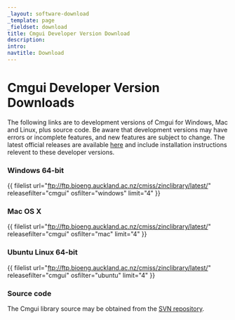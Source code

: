 ```yaml
---
_layout: software-download
_template: page
_fieldset: download
title: Cmgui Developer Version Download
description:
intro: 
navtitle: Download
---
```


# Cmgui Developer Version Downloads

The following links are to development versions of Cmgui for Windows, Mac and Linux, plus source code. Be aware that development versions may have errors or incomplete features, and new features are subject to change. The latest official releases are available [here](/software/opencmiss/cmgui/download/) and include installation instructions relevent to these developer versions.

### Windows 64-bit

{{ filelist url="ftp://ftp.bioeng.auckland.ac.nz/cmiss/zinclibrary/latest/" releasefilter="cmgui" osfilter="windows" limit="4" }}

### Mac OS X

{{ filelist url="ftp://ftp.bioeng.auckland.ac.nz/cmiss/zinclibrary/latest/" releasefilter="cmgui" osfilter="mac" limit="4" }}

### Ubuntu Linux 64-bit

{{ filelist url="ftp://ftp.bioeng.auckland.ac.nz/cmiss/zinclibrary/latest/" releasefilter="cmgui" osfilter="ubuntu" limit="4" }}

### Source code

The Cmgui library source may be obtained from the [SVN repository](https://svn.physiomeproject.org/svn/cmiss/cmgui/).

